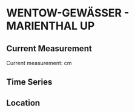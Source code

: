 # WENTOW-GEWÄSSER - MARIENTHAL UP

## Current Measurement

Current measurement: <Value topic="rivers/pegel-online/WtG/MARIENTHAL-UP/measurementValue"/> cm

## Time Series

<TimeSeries topic="rivers/pegel-online/WtG/MARIENTHAL-UP/measurementValue" period="week" />

## Location

<WorldMap>
  <Marker lat="53.051253150369135" lon="13.29360287349454" labelTopic="rivers/pegel-online/WtG/MARIENTHAL-UP/measurementValue" />
</WorldMap>
